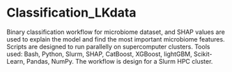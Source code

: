 # Classification_LKdata
Binary classification workflow for microbiome dataset, and SHAP values are used to explain the model and find the most important microbiome features.
Scripts are designed to run parallelly on supercomputer clusters.
Tools used: Bash, Python, Slurm, SHAP, CatBoost, XGBoost, lightGBM, Scikit-Learn, Pandas, NumPy.
The workflow is design for a Slurm HPC cluster.
